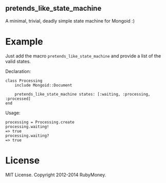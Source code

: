 pretends\_like\_state\_machine
-------------------

A minimal, trivial, deadly simple state machine for Mongoid :)

# Example

Just add the macro `pretends_like_state_machine` and provide a list of the valid states. 

Declaration:

    class Processing
        include Mongoid::Document
    
        pretends_like_state_machine states: [:waiting, :processing, :processed]
    end
    
Usage:

    processing = Processing.create
    processing.waiting!
    => true
    processing.waiting?
    => true

# License

MIT License. Copyright 2012-2014 RubyMoney.